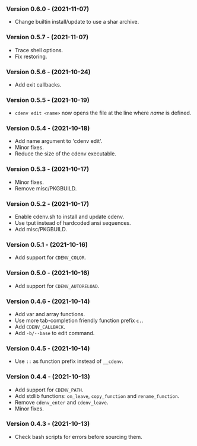 ### Version 0.6.0 - (2021-11-07)

- Change builtin install/update to use a shar archive.


### Version 0.5.7 - (2021-11-07)

- Trace shell options.
- Fix restoring.


### Version 0.5.6 - (2021-10-24)

- Add exit callbacks.


### Version 0.5.5 - (2021-10-19)

- `cdenv edit <name>` now opens the file at the line where *name* is defined.


### Version 0.5.4 - (2021-10-18)

- Add name argument to 'cdenv edit'.
- Minor fixes.
- Reduce the size of the cdenv executable.


### Version 0.5.3 - (2021-10-17)

- Minor fixes.
- Remove misc/PKGBUILD.


### Version 0.5.2 - (2021-10-17)

- Enable cdenv.sh to install and update cdenv.
- Use tput instead of hardcoded ansi sequences.
- Add misc/PKGBUILD.


### Version 0.5.1 - (2021-10-16)

- Add support for `CDENV_COLOR`.


### Version 0.5.0 - (2021-10-16)

- Add support for `CDENV_AUTORELOAD`.


### Version 0.4.6 - (2021-10-14)

- Add var and array functions.
- Use more tab-completion friendly function prefix `c.`.
- Add `CDENV_CALLBACK`.
- Add `-b/--base` to edit command.


### Version 0.4.5 - (2021-10-14)

- Use `::` as function prefix instead of `__cdenv`.


### Version 0.4.4 - (2021-10-13)

- Add support for `CDENV_PATH`.
- Add stdlib functions: `on_leave`, `copy_function` and `rename_function`.
- Remove `cdenv_enter` and `cdenv_leave`.
- Minor fixes.


### Version 0.4.3 - (2021-10-13)

- Check bash scripts for errors before sourcing them.
